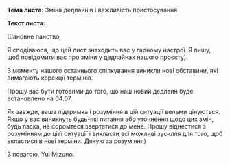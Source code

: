 **Тема листа:** Зміна дедлайнів і важливість пристосування

**Текст листа:**

Шановне панство,

Я сподіваюся, що цей лист знаходить вас у гарному настрої. Я пишу, щоб повідомити вас про зміни у дедлайнах нашого проєкту).

З моменту нашого останнього спілкування виникли нові обставини, які вимагають корекції термінів.

Прошу вас бути готовими до того, що наш новий дедлайн буде встановлено на 04.07.

Як завжди, ваша підтримка і розуміння в цій ситуації вельми цінуються. Якщо у вас виникнуть будь-які питання або уточнення щодо цих змін, будь ласка, не соромтеся звертатися до мене. Прошу віднестися з розумінням до цієї ситуації і викласти всі можливі зусилля для того, щоб вкластися в нові терміни. Дякую за розуміння)

З повагою, Yui Mizuno.
